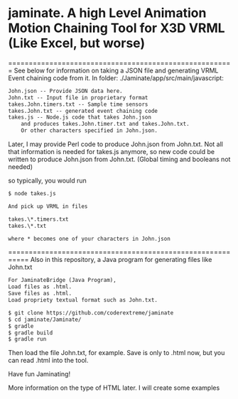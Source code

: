 # jaminate.  A high Level Animation Motion Chaining Tool for X3D VRML (Like Excel, but worse)
=======================================================
See below for information on taking a JSON file and generating VRML Event chaining code from it.
In folder: ./Jaminate/app/src/main/javascript:

```txt
John.json -- Provide JSON data here.
John.txt -- Input file in proprietary format
takes.John.timers.txt -- Sample time sensors
takes.John.txt -- generated event chaining code
takes.js -- Node.js code that takes John.json 
    and produces takes.John.timer.txt and takes.John.txt.
    Or other characters specified in John.json.
```

Later, I may provide Perl code to produce John.json from John.txt.
Not all that information is needed for takes.js anymore,
so new code could be written to produce John.json from John.txt.
(Global timing and booleans not needed)

so typically, you would run

```bash
$ node takes.js
```
```txt
And pick up VRML in files

takes.\*.timers.txt
takes.\*.txt

where * becomes one of your characters in John.json
```
===========================================================
Also in this repository, a Java program for generating files like John.txt

```txt
For JaminateBridge (Java Program), 
Load files as .html.
Save files as .html.
Load propriety textual format such as John.txt.
```

```bash
$ git clone https://github.com/coderextreme/jaminate
$ cd jaminate/Jaminate/
$ gradle
$ gradle build
$ gradle run
```

Then load the file John.txt, for example.  Save is only to .html now, but you can read .html into the tool.

Have fun Jaminating!

More information on the type of HTML later.  I will create some examples
